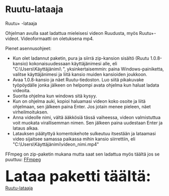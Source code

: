 # Ruutu-lataaja
Ruutu+ -lataaja

Ohjelman avulla saat ladattua mieleisesi videon Ruudusta, myös Ruutu+-videot. Videoformaatti on oletuksena mp4.

Pienet asennusohjeet:

- Kun olet ladannut paketin, pura ja siirrä zip-kansion sisältö (Ruutu 1.0.8-kansio) kokonaisuudessaan käyttäjänimesi alle, eli "C:\Users\Käyttäjänimi\ ",
yksinkertaisemmin: paina Windows-painiketta, valitse käyttäjänimesi ja liitä kansio muiden kansioiden joukkoon.
- Avaa 1.0.8-kansio ja näet Ruutu-tiedoston. Luo siitä pikakuvake työpöydälle jonka jälkeen on helpompi avata ohjelma kun haluat ladata videoita.
- Suorita ohjelma kun windows sitä kysyy. 
- Kun on ohjelma auki, kopioi haluamasi videon koko osoite ja liitä ohjelmaan, sen jälkeen paina Enter. Jos jotain menee pieleen, näet virheilmoituksen.
- Anna videolle nimi, vältä ääkkösiä tässä vaiheessa, videon valmistuttua voit muokata virallisemman nimen. Sen jälkeen paina uudestaan Enter ja lataus alkaa. 
- Latauksen päätyttyä komentokehote sulkeutuu itsestään ja lataamasi video sijaitsee samassa paikassa mihin kansio siirrettiin, eli "C:\Users\Käyttäjänimi\videon_nimi.mp4"

FFmpeg on zip-paketin mukana mutta saat sen ladattua myös täältä jos se puuttuu:  <a href="https://ffmpeg.org/releases/ffmpeg-4.0.2.tar.bz2">FFmpeg</a> 


<b><font size="8">Lataa paketti täältä:</font></b> <a href="https://github.com/untoor/Ruutu-lataaja/releases">Ruutu-lataaja</a>
